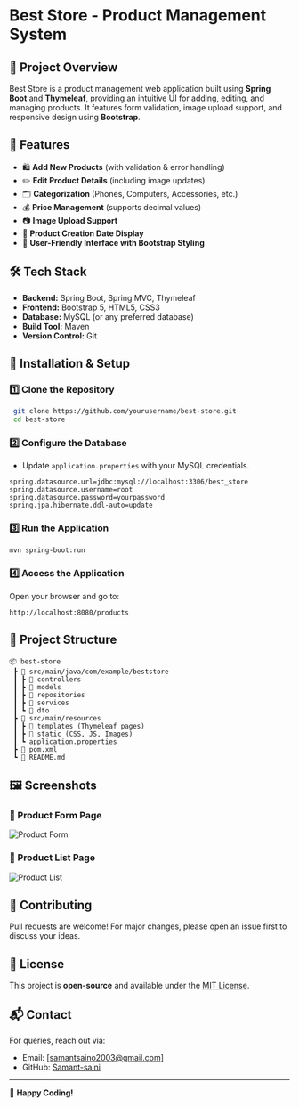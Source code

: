 # Best Store - Product Management System

## 📌 Project Overview
Best Store is a product management web application built using **Spring Boot** and **Thymeleaf**, providing an intuitive UI for adding, editing, and managing products. It features form validation, image upload support, and responsive design using **Bootstrap**.

## 🎯 Features
- 🛍️ **Add New Products** (with validation & error handling)
- ✏️ **Edit Product Details** (including image updates)
- 🗂️ **Categorization** (Phones, Computers, Accessories, etc.)
- 💰 **Price Management** (supports decimal values)
- 📷 **Image Upload Support**
- 📅 **Product Creation Date Display**
- 🔄 **User-Friendly Interface with Bootstrap Styling**

## 🛠️ Tech Stack
- **Backend:** Spring Boot, Spring MVC, Thymeleaf
- **Frontend:** Bootstrap 5, HTML5, CSS3
- **Database:** MySQL (or any preferred database)
- **Build Tool:** Maven
- **Version Control:** Git

## 🚀 Installation & Setup

### 1️⃣ Clone the Repository
```sh
 git clone https://github.com/yourusername/best-store.git
 cd best-store
```

### 2️⃣ Configure the Database
- Update `application.properties` with your MySQL credentials.
```properties
spring.datasource.url=jdbc:mysql://localhost:3306/best_store
spring.datasource.username=root
spring.datasource.password=yourpassword
spring.jpa.hibernate.ddl-auto=update
```

### 3️⃣ Run the Application
```sh
mvn spring-boot:run
```

### 4️⃣ Access the Application
Open your browser and go to:
```
http://localhost:8080/products
```

## 📂 Project Structure
```
📦 best-store
 ┣ 📂 src/main/java/com/example/beststore
 ┃ ┣ 📂 controllers
 ┃ ┣ 📂 models
 ┃ ┣ 📂 repositories
 ┃ ┣ 📂 services
 ┃ ┗ 📂 dto
 ┣ 📂 src/main/resources
 ┃ ┣ 📂 templates (Thymeleaf pages)
 ┃ ┣ 📂 static (CSS, JS, Images)
 ┃ ┗ application.properties
 ┣ 📜 pom.xml
 ┗ 📜 README.md
```

## 🖼️ Screenshots
### 📌 Product Form Page
![Product Form](https://via.placeholder.com/800x400)

### 📌 Product List Page
![Product List](https://via.placeholder.com/800x400)

## 🤝 Contributing
Pull requests are welcome! For major changes, please open an issue first to discuss your ideas.

## 📜 License
This project is **open-source** and available under the [MIT License](LICENSE).

## 📬 Contact
For queries, reach out via:
- Email: [samantsaino2003@gmail.com]
- GitHub: [Samant-saini](https://github.com/Samant-saini)

---
🚀 **Happy Coding!**

